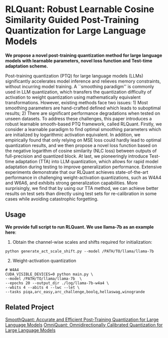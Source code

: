 # RLQuant: Robust Learnable Cosine Similarity Guided Post-Training Quantization for Large Language Models
**We propose a novel post-training quantization method for large language models with learnable parameters, novel loss function and Test-time adaptation scheme.**

Post-training quantization (PTQ) for large language models (LLMs) significantly accelerates model inference and relieves memory constraints, without incurring model training. A ``smoothing paradigm'' is commonly used in LLM quantization, which transfers the quantization difficulty of activation to weight quantization using mathematically equivalent transformations. However, existing methods face two issues: 1) Most smoothing parameters are hand-crafted defined which leads to suboptimal results; 2) There are significant performance degradations when tested on unseen datasets. To address these challenges, this paper introduces a robust learnable smooth-based PTQ framework, called RLQuant. Firstly, we consider a learnable paradigm to find optimal smoothing parameters which are initialized by logarithmic activation equivalent. In addition, we empirically found that only relying on MSE loss could hardly lead to optimal quantization results, and we then propose a novel loss function based on the negative logarithm of cosine similarity (NLC loss) between outputs of full-precision and quantized block. At last, we pioneeringly introduce Test-time adaptation (TTA) into LLM quantization, which allows for rapid model adaptation during testing to improve generalization performance. Extensive experiments demonstrate that our RLQuant achieves state-of-the-art performance in challenging weight-activation quantizations, such as W4A4 and W6A6, and exhibits strong generalization capabilities. More surprisingly, we find that by using our TTA method, we can achieve better results on test sets than directly using test sets for re-calibration in some cases while avoiding catastrophic forgetting. 

## Usage
**We provide full script to run RLQuant. We use llama-7b as an example here**:
1. Obtain the channel-wise scales and shifts required for initialization:

```
python generate_act_scale_shift.py --model /PATH/TO/llama/llama-7b
```

2. Weight-activation quantization
```
# W4A4
CUDA_VISIBLE_DEVICES=0 python main.py \
--model /PATH/TO/llama/llama-7b  \
--epochs 20 --output_dir ./log/llama-7b-w4a4 \
--wbits 4 --abits 4 --lwc --let \
--tasks piqa,arc_easy,arc_challenge,boolq,hellaswag,winogrande
```
## Related Project
[SmoothQuant: Accurate and Efficient Post-Training Quantization for Large Language Models](https://github.com/mit-han-lab/smoothquant)
[OmniQuant: Omnidirectionally Calibrated Quantization for Large Language Models](https://github.com/OpenGVLab/OmniQuant.git)